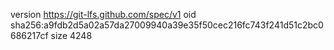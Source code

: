 version https://git-lfs.github.com/spec/v1
oid sha256:a9fdb2d5a02a57da27009940a39e35f50cec216fc743f241d51c2bc0686217cf
size 4248
